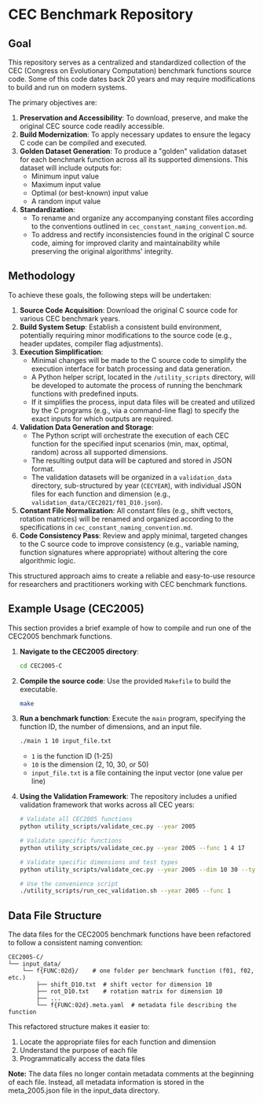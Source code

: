 # CEC Benchmark Repository

## Goal

This repository serves as a centralized and standardized collection of the CEC (Congress on Evolutionary Computation) benchmark functions source code. Some of this code dates back 20 years and may require modifications to build and run on modern systems.

The primary objectives are:

1.  **Preservation and Accessibility**: To download, preserve, and make the original CEC source code readily accessible.
2.  **Build Modernization**: To apply necessary updates to ensure the legacy C code can be compiled and executed.
3.  **Golden Dataset Generation**: To produce a "golden" validation dataset for each benchmark function across all its supported dimensions. This dataset will include outputs for:
    *   Minimum input value
    *   Maximum input value
    *   Optimal (or best-known) input value
    *   A random input value
4.  **Standardization**:
    *   To rename and organize any accompanying constant files according to the conventions outlined in `cec_constant_naming_convention.md`.
    *   To address and rectify inconsistencies found in the original C source code, aiming for improved clarity and maintainability while preserving the original algorithms' integrity.

## Methodology

To achieve these goals, the following steps will be undertaken:

1.  **Source Code Acquisition**: Download the original C source code for various CEC benchmark years.
2.  **Build System Setup**: Establish a consistent build environment, potentially requiring minor modifications to the source code (e.g., header updates, compiler flag adjustments).
3.  **Execution Simplification**:
    *   Minimal changes will be made to the C source code to simplify the execution interface for batch processing and data generation.
    *   A Python helper script, located in the `/utility_scripts` directory, will be developed to automate the process of running the benchmark functions with predefined inputs.
    *   If it simplifies the process, input data files will be created and utilized by the C programs (e.g., via a command-line flag) to specify the exact inputs for which outputs are required.
4.  **Validation Data Generation and Storage**:
    *   The Python script will orchestrate the execution of each CEC function for the specified input scenarios (min, max, optimal, random) across all supported dimensions.
    *   The resulting output data will be captured and stored in JSON format.
    *   The validation datasets will be organized in a `validation_data` directory, sub-structured by year (`CECYEAR`), with individual JSON files for each function and dimension (e.g., `validation_data/CEC2021/f01_D10.json`).
5.  **Constant File Normalization**: All constant files (e.g., shift vectors, rotation matrices) will be renamed and organized according to the specifications in `cec_constant_naming_convention.md`.
6.  **Code Consistency Pass**: Review and apply minimal, targeted changes to the C source code to improve consistency (e.g., variable naming, function signatures where appropriate) without altering the core algorithmic logic.

This structured approach aims to create a reliable and easy-to-use resource for researchers and practitioners working with CEC benchmark functions.

## Example Usage (CEC2005)

This section provides a brief example of how to compile and run one of the CEC2005 benchmark functions.

1.  **Navigate to the CEC2005 directory**:
    ```bash
    cd CEC2005-C
    ```

2.  **Compile the source code**:
    Use the provided `Makefile` to build the executable.
    ```bash
    make
    ```

3.  **Run a benchmark function**:
    Execute the `main` program, specifying the function ID, the number of dimensions, and an input file.
    ```bash
    ./main 1 10 input_file.txt
    ```
    - `1` is the function ID (1-25)
    - `10` is the dimension (2, 10, 30, or 50)
    - `input_file.txt` is a file containing the input vector (one value per line)

4.  **Using the Validation Framework**:
    The repository includes a unified validation framework that works across all CEC years:
    ```bash
    # Validate all CEC2005 functions
    python utility_scripts/validate_cec.py --year 2005
    
    # Validate specific functions
    python utility_scripts/validate_cec.py --year 2005 --func 1 4 17
    
    # Validate specific dimensions and test types
    python utility_scripts/validate_cec.py --year 2005 --dim 10 30 --type optimal
    
    # Use the convenience script
    ./utility_scripts/run_cec_validation.sh --year 2005 --func 1
    ```

## Data File Structure

The data files for the CEC2005 benchmark functions have been refactored to follow a consistent naming convention:

```
CEC2005-C/
└── input_data/
    └── f{FUNC:02d}/    # one folder per benchmark function (f01, f02, etc.)
        ├── shift_D10.txt  # shift vector for dimension 10
        ├── rot_D10.txt    # rotation matrix for dimension 10
        ├── ...
        └── f{FUNC:02d}.meta.yaml  # metadata file describing the function
```

This refactored structure makes it easier to:
1. Locate the appropriate files for each function and dimension
2. Understand the purpose of each file
3. Programmatically access the data files

**Note:** The data files no longer contain metadata comments at the beginning of each file. Instead, all metadata information is stored in the meta_2005.json file in the input_data directory.
